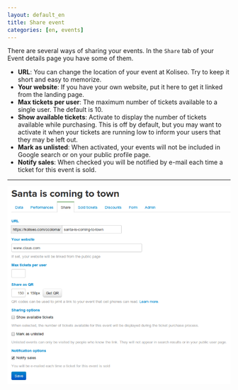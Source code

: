 ```yaml
---
layout: default_en
title: Share event
categories: [en, events]
---
```


There are several ways of sharing your events. In the <code>Share</code> tab of your Event details page you have some of them.

<div class="row-fluid">
    <ul>
        <li><b>URL</b>: You can change the location of your event at Koliseo. Try to keep it short and easy to memorize.</li>
        <li><b>Your website</b>: If you have your own website, put it here to get it linked from the landing page.</li>
        <li><b>Max tickets per user</b>: The maximum number of tickets available to a single user. The default is 10.</li>
        <li><b>Show available tickets</b>: Activate to display the number of tickets available while purchasing. This is off by default, but you may want to activate it when your tickets are running low to inform your users that they may be left out.</li>
        <li><b>Mark as unlisted</b>: When activated, your events will not be included in Google search or on your public profile page.</li>
        <li><b>Notify sales</b>: When checked you will be notified by e-mail each time a ticket for this event is sold.</li>
    </ul>
    <hr>
    <p style="text-align: center">
      <img src="/img/events/share.png" class="himg">
    </p>
</div>

